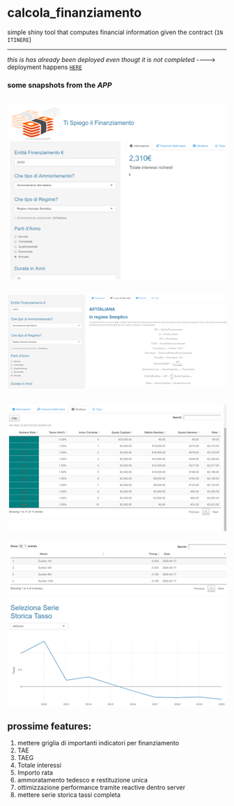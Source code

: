 # calcola_finanziamento
simple shiny tool that computes financial information given the contract (`IN ITINERE`)

---

_this is has already been deployed even thougt it is not completed_
----> deployment happens [`HERE`](http://niccolosalvini.shinyapps.io/calcola_finanziamento)

### some snapshots from the _APP_

![img1](snaps/img1.PNG)
---
![img2](snaps/img2.PNG)
---
![img3](snaps/img3.PNG)
---
![img4](snaps/img4.PNG)




## prossime features:

1. mettere griglia di importanti indicatori per finanziamento
  1. TAE
  2. TAEG
  3. Totale interessi 
  4. Importo rata
2. ammoratamento tedesco e restituzione unica
3. ottimizzazione performance tramite reactive dentro server
4. mettere serie storica tassi completa 
